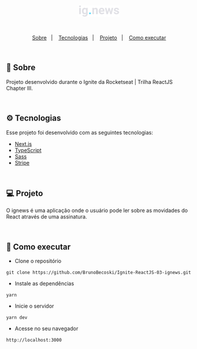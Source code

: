 <p align="center">
  <img alt="ignews logo" src=".github/logo.png" />
</p>

</br >

<p align="center">
  <a href="#-sobre">Sobre</a>&nbsp;&nbsp;&nbsp;|&nbsp;&nbsp;&nbsp;
  <a href="#-tecnologias">Tecnologias</a>&nbsp;&nbsp;&nbsp;|&nbsp;&nbsp;&nbsp;
  <a href="#-projeto">Projeto</a>&nbsp;&nbsp;&nbsp;|&nbsp;&nbsp;&nbsp;
  <a href="#-como-executar">Como executar</a>
</p> 

</br>

## 📖 Sobre

Projeto desenvolvido durante o Ignite da Rocketseat | Trilha ReactJS Chapter III.

</br>

## ⚙ Tecnologias

Esse projeto foi desenvolvido com as seguintes tecnologias:

- [Next.js](https://nextjs.org)
- [TypeScript](https://www.typescriptlang.org)
- [Sass](https://sass-lang.com)
- [Stripe](https://stripe.com)

</br>

## 💻 Projeto

O ignews é uma aplicação onde o usuário pode ler sobre as movidades do React através de uma assinatura.

</br>

## 🚀 Como executar

- Clone o repositório
```
git clone https://github.com/BrunoBecoski/Ignite-ReactJS-03-ignews.git
```
- Instale as dependências
```
yarn
```
- Inicie o servidor
``` 
yarn dev
```
- Acesse no seu navegador
```
http://localhost:3000
```
